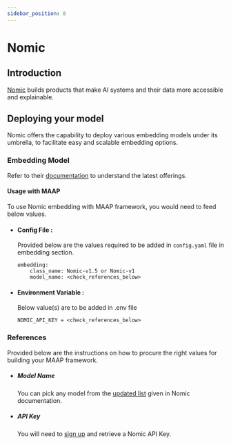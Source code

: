 ```yaml
---
sidebar_position: 8
---
```


# Nomic

## Introduction

[Nomic](https://www.nomic.ai/) builds products that make AI systems and their data more accessible and explainable.


## Deploying your model
Nomic offers the capability to deploy various embedding models under its umbrella, to facilitate easy and scalable embedding options. 


### Embedding Model

Refer to their [documentation](https://blog.nomic.ai/posts/nomic-embed-text-v1) to understand the latest offerings.

#### Usage with MAAP
To use Nomic embedding with MAAP framework, you would need to feed below values.


- #### Config File :
  Provided below are the values required to be added in `config.yaml` file in embedding section.
  ```
  embedding:
      class_name: Nomic-v1.5 or Nomic-v1
      model_name: <check_references_below> 
  ```

- #### Environment Variable :
  Below value(s) are to be added in .env file

  ```
  NOMIC_API_KEY = <check_references_below>
  ```


### References

Provided below are the instructions on how to procure the right values for building your MAAP framework.

- ##### Model Name
  You can pick any model from the [updated list](https://blog.nomic.ai/posts/nomic-embed-text-v1) given in Nomic documentation.

- ##### API Key 

  You will need to [sign up](https://docs.nomic.ai/atlas/introduction/quick-start) and retrieve a Nomic API Key.
